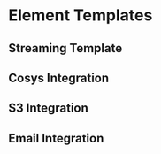 # Element Templates

<!-- Link available element-templates below -->

## Streaming Template

<DownloadArtifact
    artifact="StreamingTemplateIntegrationV01.bpmn"
    type="element-template" />

## Cosys Integration

<DownloadArtifact
    artifact="cosys-alle-daten.json"
    type="element-template" />
<DownloadArtifact
    artifact="cosys-dokument-erstellen.json"
    type="element-template" />

## S3 Integration

<DownloadArtifact
    artifact="s3_create_presigned_url_template.json"
    type="element-template" />

## Email Integration

<DownloadArtifact
    artifact="sendSimpleMail.json"
    type="element-template" />
<DownloadArtifact
    artifact="sendMail.json"
    type="element-template" />
